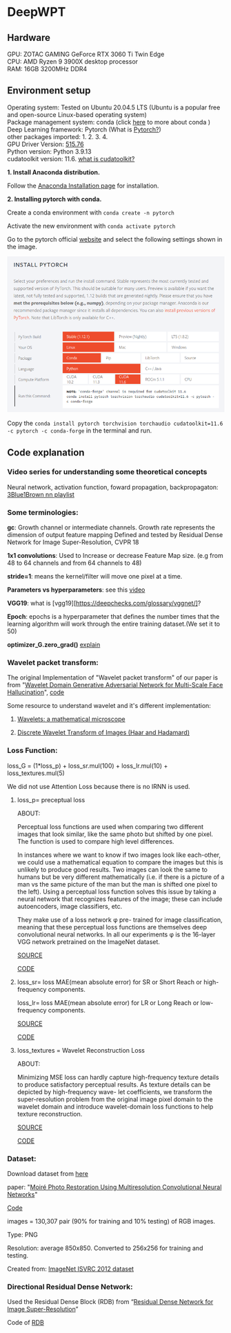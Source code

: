 # DeepWPT

## Hardware
GPU: ZOTAC GAMING GeForce RTX 3060 Ti Twin Edge\
CPU: AMD Ryzen 9 3900X desktop processor\
RAM: 16GB 3200MHz DDR4

## Environment setup
Operating system: Tested on Ubuntu 20.04.5 LTS (Ubuntu is a popular free and open-source Linux-based operating system)\
Package management system:  conda (click [here](https://cloudsmith.com/blog/what-is-conda/) to more about conda )\
Deep Learning framework:    Pytorch (What is [Pytorch?](https://www.javatpoint.com/pytorch-introduction))\
other packages imported:  1. 
                          2.
                          3.
                          4.
                          \
GPU Driver Version:  [515.76](https://www.nvidia.com/en-us/drivers/results/193095/)\
Python version: Python 3.9.13\
cudatoolkit version: 11.6.   [what is cudatoolkit?](https://anaconda.org/nvidia/cudatoolkit)

**1. Install Anaconda distribution.**

Follow the [Anaconda Installation page](https://docs.anaconda.com/anaconda/install/linux/) for installation.

**2. Installing pytorch with conda.**

Create a conda environment with ```conda create -n pytorch```

Activate the new environment with ```conda activate pytorch```

Go to the pytorch official [website](https://pytorch.org/) and select the following settings shown in the image.


![INSTALL PYTORCH](https://github.com/ZareefJafar/DeepWPT/blob/main/pytorch.png)

Copy the ```conda install pytorch torchvision torchaudio cudatoolkit=11.6 -c pytorch -c conda-forge``` in the terminal and run.

## Code explanation
### Video series for understanding some theoretical concepts

Neural network, activation function, foward propagation, backpropagaton: 
[3Blue1Brown nn playlist](https://www.youtube.com/playlist?list=PLZHQObOWTQDNU6R1_67000Dx_ZCJB-3pi)

### Some terminologies:
**gc**: Growth channel or intermediate channels. Growth rate represents the dimension of output feature mapping Defined and tested by Residual Dense Network for Image Super-Resolution, CVPR 18

**1x1 convolutions**: Used to Increase or decrease  Feature Map size. (e.g from 48 to 64 channels and from 64 channels to 48)

**stride=1**: means the kernel/filter will move one pixel  at a time.

**Parameters vs hyperparameters**: see this [video](https://www.youtube.com/watch?v=V4AcLJ2cgmU)


**VGG19**: what is [vgg19][https://deepchecks.com/glossary/vggnet/]? 

**Epoch**: epochs is a hyperparameter that defines the number times that the learning 
algorithm will work through the entire training dataset.(We set it to 50)


**optimizer_G.zero_grad()** [explain](https://stackoverflow.com/questions/48001598/why-do-we-need-to-call-zero-grad-in-pytorch)


### Wavelet packet transform:
The original Implementation of "Wavelet packet transform" of our paper is from "[Wavelet Domain Generative Adversarial Network for Multi-Scale Face Hallucination](https://link.springer.com/article/10.1007/s11263-019-01154-8)",  [code](https://github.com/hhb072/WaveletSRNet/blob/f0219900056c505143d9831b44a112453784b2a7/networks.py)


Some resource to understand wavelet and it's different implementation:

1. [Wavelets: a mathematical microscope](https://www.youtube.com/watch?v=jnxqHcObNK4&t=1405s)

2. [Discrete Wavelet Transform of Images (Haar and Hadamard)](https://www.youtube.com/watch?v=1BTyUIPMMbw&t=1655s)


### Loss Function:

loss_G = (1*loss_p) + loss_sr.mul(100) + loss_lr.mul(10) + loss_textures.mul(5)

We did not use Attention Loss because there is no IRNN is used.


1. loss_p= preceptual loss

    ABOUT:

    Perceptual loss functions are used when comparing two different images that look similar, 
    like the same photo but shifted by one pixel. The function is used to compare high level differences.
    
    In instances where we want to know if two images look like each-other, we could use a mathematical equation to compare the images but this is             unlikely to produce good results. Two images can look the same to humans but be very different mathematically (i.e. if there is a picture of a man vs     the same picture of the man but the man is shifted one pixel to the left). Using a perceptual loss function solves this issue by taking a neural         network that recognizes features of the image; these can include autoencoders, image classifiers, etc.
    
    They make use of a loss network φ pre-
    trained for image classification, meaning that these perceptual loss functions are
    themselves deep convolutional neural networks. In all our experiments φ is the
    16-layer VGG network pretrained on the ImageNet dataset.

    [SOURCE](https://link.springer.com/article/10.1007/s10845-022-02003-1)

    [CODE](https://github.com/tyui592/Perceptual_loss_for_real_time_style_transfer)
  
  
  
2. loss_sr= loss MAE(mean absolute error) for SR or Short Reach or high-frequency components.

   loss_lr=  loss MAE(mean absolute error) for LR or Long Reach or low-frequency components.
   
    [SOURCE](https://link.springer.com/article/10.1007/s11263-019-01154-8)

    [CODE](https://github.com/hhb072/WaveletSRNet )



3. loss_textures = Wavelet Reconstruction Loss


    ABOUT:

    Minimizing MSE loss can hardly capture high-frequency
    texture details to produce satisfactory perceptual results.
    As texture details can be depicted by high-frequency wave-
    let coefficients, we transform the super-resolution problem
    from the original image pixel domain to the wavelet domain
    and introduce wavelet-domain loss functions to help texture
    reconstruction.

    [SOURCE](https://link.springer.com/article/10.1007/s11263-019-01154-8)

    [CODE](https://github.com/hhb072/WaveletSRNet )





### Dataset:
Download dataset from [here](https://drive.google.com/drive/folders/109cAIZ0ffKLt34P7hOMKUO14j3gww2UC)

paper: "[Moiré Photo Restoration Using Multiresolution
Convolutional Neural Networks](https://arxiv.org/abs/1805.02996)"

[Code](https://github.com/ZhengJun-AI/MoirePhotoRestoration-MCNN)


images = 130,307 pair (90% for training and 10% testing) of RGB images.

Type: PNG

Resolution: average 850x850. Converted to 256x256 for training and testing.  

Created from: [ImageNet ISVRC 2012 dataset](https://image-net.org/download.php)


### Directional Residual Dense Network:

Used the Residual Dense Block (RDB) from “[Residual Dense Network for Image Super-Resolution](https://arxiv.org/abs/1802.08797)”

Code of [RDB](https://github.com/yjn870/RDN-pytorch)
